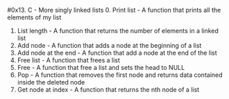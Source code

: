 #0x13. C - More singly linked lists
0. Print list - A function that prints all the elements of my list
1. List length - A function that returns the number of elements in a linked list
2. Add node - A function that adds a node at the beginning of a list
3. Add node at the end - A function that add a node at the end of the list
4. Free list - A function that frees a list
5. Free - A function that free a list and sets the head to NULL
6. Pop - A function that removes the first node and returns data contained inside the deleted node
7. Get node at index - A function that returns the nth node of a list

